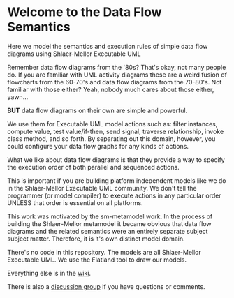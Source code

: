 # Welcome to the Data Flow Semantics 

Here we model the semantics and execution rules of simple data flow diagrams using Shlaer-Mellor Executable UML

Remember data flow diagrams from the '80s? That's okay, not many people do.
If you are familiar with UML activity diagrams these are a weird fusion of flowcharts from the 60-70's and data flow diagrams from the 70-80's.
Not familiar with those either? Yeah, nobody much cares about those either, yawn...

**BUT** data flow diagrams on their own are simple and powerful.

We use them for Executable UML model actions such as: filter instances, compute value, test value/if-then, send signal, traverse relationship, invoke class method, and so forth. By separating out this domain, however, you could configure your data flow graphs for any kinds of actions.

What we like about data flow diagrams is that they provide a way to specify the execution order of both parallel and sequenced actions.

This is important if you are building platform independent models like we do in the Shlaer-Mellor Executable UML community.
We don't tell the programmer (or model compiler) to execute actions in any particular order UNLESS that order is essential on all platforms.

This work was motivated by the sm-metamodel work. In the process of building the Shlaer-Mellor metamodel it became obvious that data flow diagrams and the related semantics were an entirely separate subject subject matter. Therefore, it is it's own distinct model domain.

There's no code in this repository. The models are all Shlaer-Mellor Executable UML. We use the Flatland tool to draw our models.

Everything else is in the [wiki](https://github.com/modelint/dataflow-semantics/wiki).

There is also a [discussion group](https://github.com/modelint/dataflow-semantics/discussions) if you have questions or comments.
